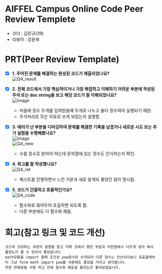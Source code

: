 # AIFFEL Campus Online Code Peer Review Templete
- 코더 : 김민규(39)
- 리뷰어 : 강윤제


# PRT(Peer Review Template)
- [x]  **1. 주어진 문제를 해결하는 완성된 코드가 제출되었나요?**  
    ![Q4_result](https://github.com/user-attachments/assets/ee3253f3-99c2-44c4-9964-4d4bbc889b25)  

    
- [x]  **2. 전체 코드에서 가장 핵심적이거나 가장 복잡하고 이해하기 어려운 부분에 작성된   
주석 또는 doc string을 보고 해당 코드가 잘 이해되었나요?**  
    ![image](https://github.com/user-attachments/assets/9fdf58ba-5318-4ceb-900d-863a5a5a6ad0)
    - 처음에 정수 두개를 입력받을떼 두개로 나누고 둘다 정수여야 실행되기 때문.
    - 주석처리로 무슨 이유로 쓰게 되었는지 설명함.

        
- [x]  **3. 에러가 난 부분을 디버깅하여 문제를 해결한 기록을 남겼거나
새로운 시도 또는 추가 실험을 수행해봤나요?**  
    ![image](https://github.com/user-attachments/assets/9fdf58ba-5318-4ceb-900d-863a5a5a6ad0)  
    ![Q4_new](https://github.com/user-attachments/assets/a8dd03e3-5621-489c-aa00-2aa50243c379)  
    - 수를 정수로 받아야 하는데 문자열에 있는 정수도 인식하는지 확인.

        
- [x]  **4. 회고를 잘 작성했나요?**  
    ![Q4_ret](https://github.com/user-attachments/assets/3c8ba8ba-c295-4402-ae76-d8f015df5301)  
    - 퀘스트를 진행하면서 느낀 기분과 새로 알게되 좋았던 점이 명시됨.
    

- [x]  **5. 코드가 간결하고 효율적인가요?**  
    ![Q4_code](https://github.com/user-attachments/assets/a5849cb1-820b-4d9f-8657-0f31a3cfe012)  
    - 함수화로 묶어두어 호출하면 되도록 함.
    - 다른 부분에도 다 함수화 해둠.

# 회고(참고 링크 및 코드 개선)
```
코드와 코딩하는 과정의 설명을 듣고 저희 조에서 했던 부분과 어떤점에서 다르게 생각 해서 풀었는지 볼 수 있어서 좋았습니다.
math모듈을 import 할떼 조건상 pow함수만 쓰게되어 다른 함수는 안쓰이다보니 호출할떼부터 그냥 form math import pow를 사용해도 좋았을 거라고 생각합니다.
무한 반복문을 사용 하고 안에 함수화 해둔걸 돌리는건 좋아보였습니다.  
```
